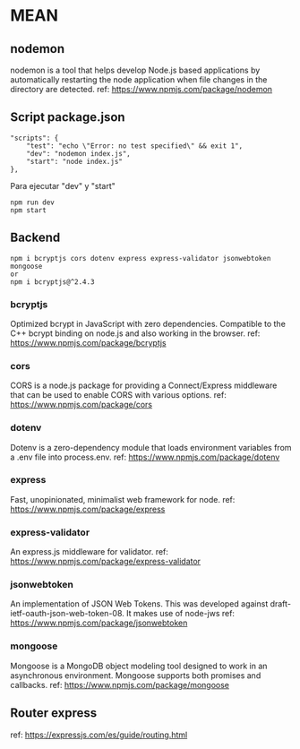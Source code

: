 # MEAN
## nodemon
nodemon is a tool that helps develop Node.js based applications by automatically restarting the node application when file changes in the directory are detected.
ref: https://www.npmjs.com/package/nodemon


## Script package.json

    "scripts": {
        "test": "echo \"Error: no test specified\" && exit 1",
        "dev": "nodemon index.js",
        "start": "node index.js"
    },

Para ejecutar "dev" y "start" 

    npm run dev
    npm start


## Backend

    npm i bcryptjs cors dotenv express express-validator jsonwebtoken mongoose
    or
    npm i bcryptjs@^2.4.3
 
### bcryptjs
Optimized bcrypt in JavaScript with zero dependencies. Compatible to the C++ bcrypt binding on node.js and also working in the browser.
ref: https://www.npmjs.com/package/bcryptjs

### cors
CORS is a node.js package for providing a Connect/Express middleware that can be used to enable CORS with various options.
ref: https://www.npmjs.com/package/cors

### dotenv
Dotenv is a zero-dependency module that loads environment variables from a .env file into process.env.
ref: https://www.npmjs.com/package/dotenv

### express
Fast, unopinionated, minimalist web framework for node.
ref: https://www.npmjs.com/package/express

### express-validator
An express.js middleware for validator.
ref: https://www.npmjs.com/package/express-validator

### jsonwebtoken
An implementation of JSON Web Tokens.
This was developed against draft-ietf-oauth-json-web-token-08. It makes use of node-jws
ref: https://www.npmjs.com/package/jsonwebtoken

### mongoose
Mongoose is a MongoDB object modeling tool designed to work in an asynchronous environment. Mongoose supports both promises and callbacks.
ref: https://www.npmjs.com/package/mongoose

## Router express
ref: https://expressjs.com/es/guide/routing.html
